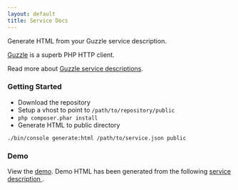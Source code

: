 ```yaml
---
layout: default
title: Service Docs
---
```


Generate HTML from your Guzzle service description.

[Guzzle](http://guzzlephp.org) is a superb PHP HTTP client.

Read more about [Guzzle service descriptions](http://guzzlephp.org/webservice-client/guzzle-service-descriptions.html).

### Getting Started

* Download the repository
* Setup a vhost to point to `/path/to/repository/public`
* `php composer.phar install`
* Generate HTML to public directory

```
./bin/console generate:html /path/to/service.json public
```

### Demo

View the [demo](http://demo.adeslade.co.uk). Demo HTML has been generated from the following [service description ](https://gist.github.com/adeslade/6854008).
